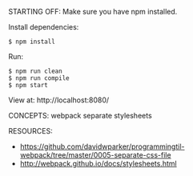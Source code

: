 STARTING OFF:
Make sure you have npm installed.

Install dependencies:
```
$ npm install
```

Run:
```
$ npm run clean
$ npm run compile
$ npm start
```

View at: http://localhost:8080/

CONCEPTS:
webpack separate stylesheets

RESOURCES:
* https://github.com/davidwparker/programmingtil-webpack/tree/master/0005-separate-css-file
* http://webpack.github.io/docs/stylesheets.html
